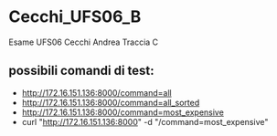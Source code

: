 # Cecchi_UFS06_B
Esame UFS06 Cecchi Andrea Traccia C

## possibili comandi di test:

- http://172.16.151.136:8000/command=all
- http://172.16.151.136:8000/command=all_sorted
- http://172.16.151.136:8000/command=most_expensive
- curl "http://172.16.151.136:8000" -d "/command=most_expensive"
